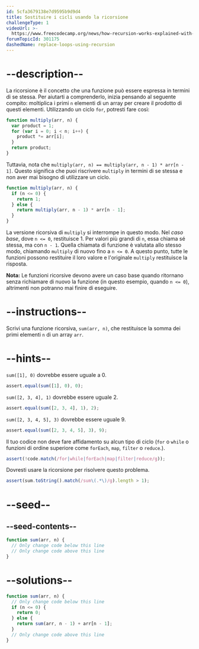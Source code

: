 ```yaml
---
id: 5cfa3679138e7d9595b9d9d4
title: Sostituire i cicli usando la ricorsione
challengeType: 1
videoUrl: >-
  https://www.freecodecamp.org/news/how-recursion-works-explained-with-flowcharts-and-a-video-de61f40cb7f9/
forumTopicId: 301175
dashedName: replace-loops-using-recursion
---
```


# --description--

La ricorsione è il concetto che una funzione può essere espressa in termini di se stessa. Per aiutarti a comprenderlo, inizia pensando al seguente compito: moltiplica i primi `n` elementi di un array per creare il prodotto di questi elementi. Utilizzando un ciclo `for`, potresti fare così:

```js
function multiply(arr, n) {
  var product = 1;
  for (var i = 0; i < n; i++) {
    product *= arr[i];
  }
  return product;
}
```

Tuttavia, nota che `multiply(arr, n) == multiply(arr, n - 1) * arr[n - 1]`. Questo significa che puoi riscrivere `multiply` in termini di se stessa e non aver mai bisogno di utilizzare un ciclo.

```js
function multiply(arr, n) {
  if (n <= 0) {
    return 1;
  } else {
    return multiply(arr, n - 1) * arr[n - 1];
  }
}
```

La versione ricorsiva di `multiply` si interrompe in questo modo. Nel <dfn>caso base</dfn>, dove `n <= 0`, restituisce 1. Per valori più grandi di `n`, essa chiama sé stessa, ma con `n - 1`. Quella chiamata di funzione è valutata allo stesso modo, chiamando `multiply` di nuovo fino a `n <= 0`. A questo punto, tutte le funzioni possono restituire il loro valore e l'originale `multiply` restituisce la risposta.

**Nota:** Le funzioni ricorsive devono avere un caso base quando ritornano senza richiamare di nuovo la funzione (in questo esempio, quando `n <= 0`), altrimenti non potranno mai finire di eseguire.

# --instructions--

Scrivi una funzione ricorsiva, `sum(arr, n)`, che restituisce la somma dei primi elementi `n` di un array `arr`.

# --hints--

`sum([1], 0)` dovrebbe essere uguale a 0.

```js
assert.equal(sum([1], 0), 0);
```

`sum([2, 3, 4], 1)` dovrebbe essere uguale 2.

```js
assert.equal(sum([2, 3, 4], 1), 2);
```

`sum([2, 3, 4, 5], 3)` dovrebbe essere uguale 9.

```js
assert.equal(sum([2, 3, 4, 5], 3), 9);
```

Il tuo codice non deve fare affidamento su alcun tipo di ciclo (`for` o `while` o funzioni di ordine superiore come `forEach`, `map`, `filter` o `reduce`.).

```js
assert(!code.match(/for|while|forEach|map|filter|reduce/g));
```

Dovresti usare la ricorsione per risolvere questo problema.

```js
assert(sum.toString().match(/sum\(.*\)/g).length > 1);
```

# --seed--

## --seed-contents--

```js
function sum(arr, n) {
  // Only change code below this line
  // Only change code above this line
}
```

# --solutions--

```js
function sum(arr, n) {
  // Only change code below this line
  if (n <= 0) {
    return 0;
  } else {
    return sum(arr, n - 1) + arr[n - 1];
  }
  // Only change code above this line
}
```
